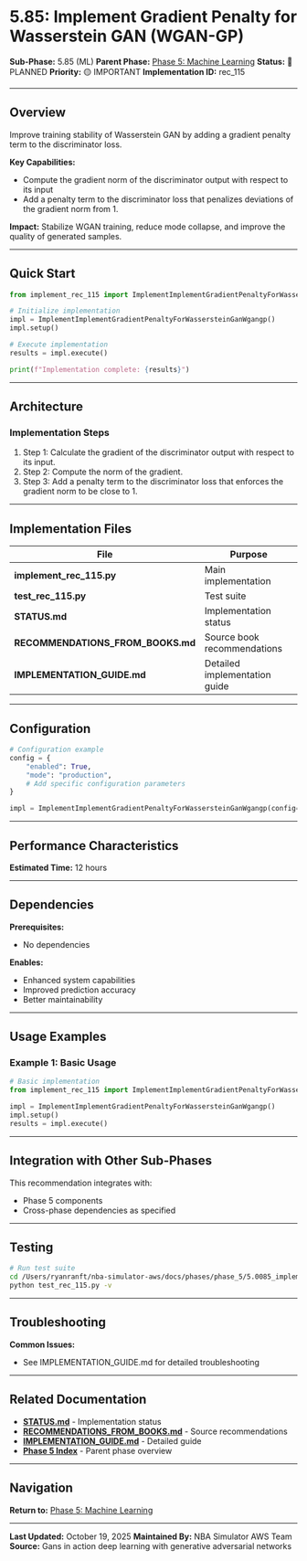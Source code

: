 # 5.85: Implement Gradient Penalty for Wasserstein GAN (WGAN-GP)

**Sub-Phase:** 5.85 (ML)
**Parent Phase:** [Phase 5: Machine Learning](../PHASE_5_INDEX.md)
**Status:** 🔵 PLANNED
**Priority:** 🟡 IMPORTANT
**Implementation ID:** rec_115

---

## Overview

Improve training stability of Wasserstein GAN by adding a gradient penalty term to the discriminator loss.

**Key Capabilities:**
- Compute the gradient norm of the discriminator output with respect to its input
- Add a penalty term to the discriminator loss that penalizes deviations of the gradient norm from 1.

**Impact:**
Stabilize WGAN training, reduce mode collapse, and improve the quality of generated samples.

---

## Quick Start

```python
from implement_rec_115 import ImplementImplementGradientPenaltyForWassersteinGanWgangp

# Initialize implementation
impl = ImplementImplementGradientPenaltyForWassersteinGanWgangp()
impl.setup()

# Execute implementation
results = impl.execute()

print(f"Implementation complete: {results}")
```

---

## Architecture

### Implementation Steps

1. Step 1: Calculate the gradient of the discriminator output with respect to its input.
2. Step 2: Compute the norm of the gradient.
3. Step 3: Add a penalty term to the discriminator loss that enforces the gradient norm to be close to 1.

---

## Implementation Files

| File | Purpose |
|------|---------|
| **implement_rec_115.py** | Main implementation |
| **test_rec_115.py** | Test suite |
| **STATUS.md** | Implementation status |
| **RECOMMENDATIONS_FROM_BOOKS.md** | Source book recommendations |
| **IMPLEMENTATION_GUIDE.md** | Detailed implementation guide |

---

## Configuration

```python
# Configuration example
config = {
    "enabled": True,
    "mode": "production",
    # Add specific configuration parameters
}

impl = ImplementImplementGradientPenaltyForWassersteinGanWgangp(config=config)
```

---

## Performance Characteristics

**Estimated Time:** 12 hours

---

## Dependencies

**Prerequisites:**
- No dependencies

**Enables:**
- Enhanced system capabilities
- Improved prediction accuracy
- Better maintainability

---

## Usage Examples

### Example 1: Basic Usage

```python
# Basic implementation
from implement_rec_115 import ImplementImplementGradientPenaltyForWassersteinGanWgangp

impl = ImplementImplementGradientPenaltyForWassersteinGanWgangp()
impl.setup()
results = impl.execute()
```

---

## Integration with Other Sub-Phases

This recommendation integrates with:
- Phase 5 components
- Cross-phase dependencies as specified

---

## Testing

```bash
# Run test suite
cd /Users/ryanranft/nba-simulator-aws/docs/phases/phase_5/5.0085_implement_gradient_penalty_for_wasserstein_gan_wgan-gp
python test_rec_115.py -v
```

---

## Troubleshooting

**Common Issues:**
- See IMPLEMENTATION_GUIDE.md for detailed troubleshooting

---

## Related Documentation

- **[STATUS.md](STATUS.md)** - Implementation status
- **[RECOMMENDATIONS_FROM_BOOKS.md](RECOMMENDATIONS_FROM_BOOKS.md)** - Source recommendations
- **[IMPLEMENTATION_GUIDE.md](IMPLEMENTATION_GUIDE.md)** - Detailed guide
- **[Phase 5 Index](../PHASE_5_INDEX.md)** - Parent phase overview

---

## Navigation

**Return to:** [Phase 5: Machine Learning](../PHASE_5_INDEX.md)

---

**Last Updated:** October 19, 2025
**Maintained By:** NBA Simulator AWS Team
**Source:** Gans in action deep learning with generative adversarial networks
